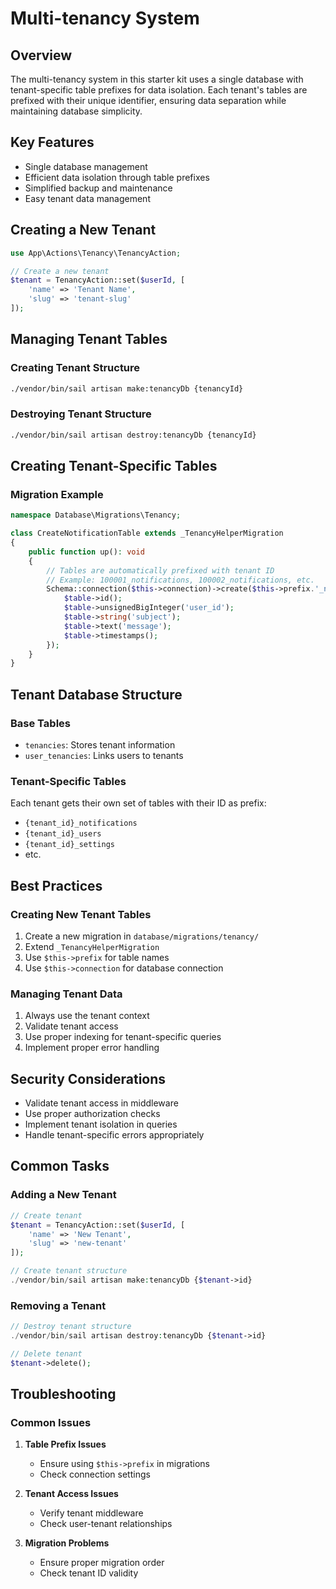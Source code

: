 # Multi-tenancy System

## Overview
The multi-tenancy system in this starter kit uses a single database with tenant-specific table prefixes for data isolation. Each tenant's tables are prefixed with their unique identifier, ensuring data separation while maintaining database simplicity.

## Key Features
- Single database management
- Efficient data isolation through table prefixes
- Simplified backup and maintenance
- Easy tenant data management

## Creating a New Tenant

```php
use App\Actions\Tenancy\TenancyAction;

// Create a new tenant
$tenant = TenancyAction::set($userId, [
    'name' => 'Tenant Name',
    'slug' => 'tenant-slug'
]);
```

## Managing Tenant Tables

### Creating Tenant Structure
```bash
./vendor/bin/sail artisan make:tenancyDb {tenancyId}
```

### Destroying Tenant Structure
```bash
./vendor/bin/sail artisan destroy:tenancyDb {tenancyId}
```

## Creating Tenant-Specific Tables

### Migration Example
```php
namespace Database\Migrations\Tenancy;

class CreateNotificationTable extends _TenancyHelperMigration
{
    public function up(): void
    {
        // Tables are automatically prefixed with tenant ID
        // Example: 100001_notifications, 100002_notifications, etc.
        Schema::connection($this->connection)->create($this->prefix.'_notifications', function (Blueprint $table) {
            $table->id();
            $table->unsignedBigInteger('user_id');
            $table->string('subject');
            $table->text('message');
            $table->timestamps();
        });
    }
}
```

## Tenant Database Structure

### Base Tables
- `tenancies`: Stores tenant information
- `user_tenancies`: Links users to tenants

### Tenant-Specific Tables
Each tenant gets their own set of tables with their ID as prefix:
- `{tenant_id}_notifications`
- `{tenant_id}_users`
- `{tenant_id}_settings`
- etc.

## Best Practices

### Creating New Tenant Tables
1. Create a new migration in `database/migrations/tenancy/`
2. Extend `_TenancyHelperMigration`
3. Use `$this->prefix` for table names
4. Use `$this->connection` for database connection

### Managing Tenant Data
1. Always use the tenant context
2. Validate tenant access
3. Use proper indexing for tenant-specific queries
4. Implement proper error handling

## Security Considerations
- Validate tenant access in middleware
- Use proper authorization checks
- Implement tenant isolation in queries
- Handle tenant-specific errors appropriately

## Common Tasks

### Adding a New Tenant
```php
// Create tenant
$tenant = TenancyAction::set($userId, [
    'name' => 'New Tenant',
    'slug' => 'new-tenant'
]);

// Create tenant structure
./vendor/bin/sail artisan make:tenancyDb {$tenant->id}
```

### Removing a Tenant
```php
// Destroy tenant structure
./vendor/bin/sail artisan destroy:tenancyDb {$tenant->id}

// Delete tenant
$tenant->delete();
```

## Troubleshooting

### Common Issues
1. **Table Prefix Issues**
   - Ensure using `$this->prefix` in migrations
   - Check connection settings

2. **Tenant Access Issues**
   - Verify tenant middleware
   - Check user-tenant relationships

3. **Migration Problems**
   - Ensure proper migration order
   - Check tenant ID validity 
